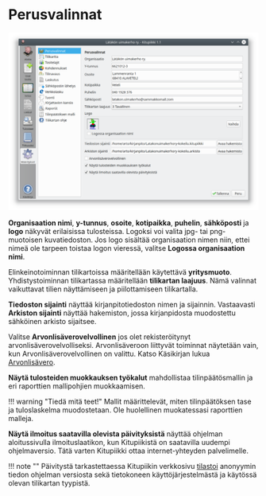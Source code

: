 # Perusvalinnat

![](perusvalinnat.png)

**Organisaation nimi**, **y-tunnus**, **osoite**, **kotipaikka**, **puhelin**, **sähköposti** ja **logo** näkyvät erilaisissa tulosteissa. Logoksi voi valita jpg- tai png-muotoisen kuvatiedoston. Jos logo sisältää organisaation nimen niin, ettei nimeä ole tarpeen toistaa logon vieressä, valitse **Logossa organisaation nimi**.

Elinkeinotoiminnan tilikartoissa määritellään käytettävä **yritysmuoto**. Yhdistystoiminnan tilikartassa määritellään **tilikartan laajuus**. Nämä valinnat vaikuttavat tilien näyttämiseen ja piilottamiseen tilikartalla.

**Tiedoston sijainti** näyttää kirjanpitotiedoston nimen ja sijainnin. Vastaavasti **Arkiston sijainti** näyttää hakemiston, jossa kirjanpidosta muodostettu sähköinen arkisto sijaitsee.

Valitse **Arvonlisäverovelvollinen** jos olet rekisteröitynyt arvonlisäverovelvolliseksi. Arvonlisäveroon liittyvät toiminnat näytetään vain, kun Arvonlisäverovelvollinen on valittu. Katso Käsikirjan lukua [Arvonlisävero](/alv).

**Näytä tulosteiden muokkauksen työkalut** mahdollistaa tilinpäätösmallin ja eri raporttien mallipohjien muokkaamisen.

!!! warning "Tiedä mitä teet!"
    Mallit määrittelevät, miten tilinpäätöksen tase ja tuloslaskelma muodostetaan. Ole huolellinen muokatessasi raporttien malleja.

**Näytä ilmoitus saatavilla olevista päivityksistä** näyttää ohjelman aloitussivulla ilmoituslaatikon, kun Kitupiikistä on saatavilla uudempi ohjelmaversio.
Tätä varten Kitupiikki ottaa internet-yhteyden palvelimelle.

!!! note ""
    Päivitystä tarkastettaessa Kitupiikin verkkosivu [tilastoi](http://kitupiikki.arkku.net//tilasto) anonyymin tiedon ohjelman versiosta sekä tietokoneen käyttöjärjestelmästä ja käytössä olevan tilikartan tyypistä.
